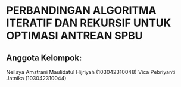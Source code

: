 # PERBANDINGAN ALGORITMA ITERATIF DAN REKURSIF UNTUK OPTIMASI ANTREAN SPBU

## Anggota Kelompok:
Neilsya Amstrani Maulidatul Hijriyah (103042310048)
Vica Pebriyanti Jatnika (103042310044)
